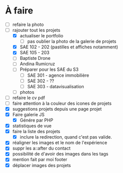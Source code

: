 # À faire

- [ ] refaire la photo
- [ ] rajouter tout les projets
    - [x] actualiser le portfolio
        - [ ] pas oublier la photo de la galerie de projets
    - [x] SAE 102 - 202 (pastilles et affiches notamment)
    - [x] SAE 105 - 203
    - [ ] Baptiste Drone
    - [ ] Andina Rumicruz
    - [ ] Préparer pour les SAE du S3
        - [ ] SAE 301 - agence immobilière
        - [ ] SAE 302 - ??
        - [ ] SAE 303 - datavisualisation
    - [ ] photos 
- [ ] refaire le cv pdf
- [ ] faire attention à la couleur des icones de projets
- [x] suggestions projets depuis une page projet
- [x] Faire galerie JS
    - [x] Génére par PHP
- [x] statistiques de vue
- [x] faire la liste des projets
    - [x] inclure la redirection, quand c'est pas valide.
- [x] réaligner les images et le nom de l'expérience
- [x] suppr les a::after du contact
- [x] possibilité de d'avoir des images dans les tags
- [x] mention fait par moi footer
- [x] déplacer images des projets
